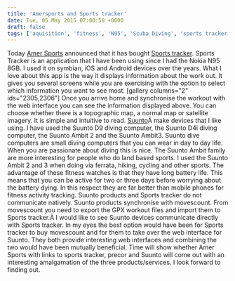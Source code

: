 ```yaml
---
title: 'Amersports and Sports tracker'
date: Tue, 05 May 2015 07:00:58 +0000
draft: false
tags: ['aquisition', 'fitness', 'N95', 'Scuba Diving', 'sports tracker', 'suunto', 'Swiss walks', 'tech related']
---
```


Today [Amer Sports](http://www.amersports.com/about-us) announced that it has bought [Sports tracker](http://www.sports-tracker.com/). Sports Tracker is an application that I have been using since I had the Nokia N95 8GB. I used it on symbian, iOS and Android devices over the years. What I love about this app is the way it displays information about the work out. It gives you several screens while you are exercising with the option to select which information you want to see most. \[gallery columns="2" ids="2305,2306"\] Once you arrive home and synchronise the workout with the web interface you can see the information displayed above. You can choose whether there is a topographic map, a normal map or satellite imagery. It is simple and intuitive to read. [Suunto](http://www.suunto.com/)Â make devices that I like using. I have used the Suunto D9 diving computer, the Suunto D4i diving computer, the Suunto Ambit 2 and the Suunto Ambit3. Suunto dive computers are small diving computers that you can wear in day to day life. When you are passionate about diving this is nice. The Suunto Ambit family are more interesting for people who do land based sports. I used the Suunto Ambit 2 and 3 when doing via ferrata, hiking, cycling and other sports. The advantage of these fitness watches is that they have long battery life. This means that you can be active for two or three days before worrying about the battery dying. In this respect they are far better than mobile phones for fitness activity tracking. Suunto products and Sports tracker do not communicate natively. Suunto products synchronise with movescount. From movescount you need to export the GPX workout files and import them to Sports tracker.Â I would like to see Suunto devices communicate directly with Sports tracker. In my eyes the best option would have been for Sports tracker to buy movescount and for them to take over the web interface for Suunto. They both provide interesting web interfaces and combining the two would have been mutually beneficial. Time will show whether Amer Sports with links to sports tracker, precor and Suunto will come out with an interesting amalgamation of the three products/services. I look forward to finding out.